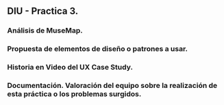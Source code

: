 ## DIU - Practica 3.

### Análisis de MuseMap.





### Propuesta de elementos de diseño o patrones a usar.

### Historia en Video del UX Case Study.

### Documentación. Valoración del equipo sobre la realización de esta práctica o los problemas surgidos.
